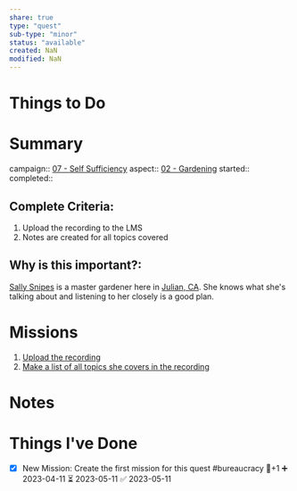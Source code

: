 ```yaml
---
share: true
type: "quest"
sub-type: "minor"
status: "available"
created: NaN 
modified: NaN
---
```

 
  
# Things to Do

# Summary
campaign:: [07 - Self Sufficiency](./07%20-%20Self%20Sufficiency.md)
aspect:: [02 - Gardening](./02%20-%20Gardening.md)
started:: 
completed::
## Complete Criteria:
1. Upload the recording to the LMS
2. Notes are created for all topics covered 

## Why is this important?:
[Sally Snipes](Sally%20Snipes.md) is a master gardener here in [Julian, CA](./Julian,%20CA.md).  She knows what she's talking about and listening to her closely is a good plan.
# Missions
1. [Upload the recording](./Upload%20the%20recording.md)
2. [Make a list of all topics she covers in the recording](Make%20a%20list%20of%20all%20topics%20she%20covers%20in%20the%20recording.md)

# Notes

# Things I've Done
- [x] New Mission: Create the first mission for this quest #bureaucracy 🥄+1 ➕ 2023-04-11 ⏳ 2023-05-11 ✅ 2023-05-11